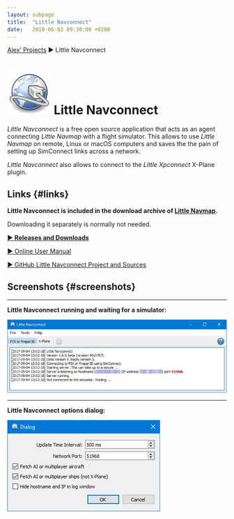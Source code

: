 ```yaml
---
layout: subpage
title:  "Little Navconnect"
date:   2018-06-02 09:30:00 +0200
---
```

[Alex’ Projects](index.html) ► Little Navconnect
# ![Little Navconnect](assets/images/navconnect.png) Little Navconnect

*Little Navconnect* is a free open source application that acts as an agent connecting *Little Navmap* with a flight simulator. This allows to use *Little Navmap* on remote, Linux or macOS computers and saves the the pain of setting up SimConnect links across a network.

*Little Navconnect* also allows to connect to the *Little Xpconnect* X-Plane plugin.

## Links {#links}

**Little Navconnect is included in the download archive of [Little Navmap](littlenavmap.html).**

Downloading it separately is normally not needed.

[► **Releases and Downloads**](https://github.com/albar965/littlenavconnect/releases)

[► Online User Manual](https://albar965.gitbooks.io/little-navconnect-user-manual/content/v/release/2.0/en)

[► GitHub Little Navconnect Project and Sources](https://github.com/albar965/littlenavconnect)


## Screenshots {#screenshots}

----
**Little Navconnect running and waiting for a simulator:**

![Little Navconnect](assets/images/littlenavconnect.jpg)

----
**Little Navconnect options dialog:**

![Little Navconnect Options](assets/images/littlenavconnectoptions.jpg)
